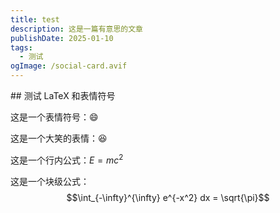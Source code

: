 ```yaml
---
title: test
description: 这是一篇有意思的文章
publishDate: 2025-01-10
tags:
  - 测试
ogImage: /social-card.avif
---
```

\## 测试 LaTeX 和表情符号


这是一个表情符号：:smile:


这是一个大笑的表情：:laughing:


这是一个行内公式：$E = mc^2$


这是一个块级公式：$$\int_{-\infty}^{\infty} e^{-x^2} dx = \sqrt{\pi}$$
